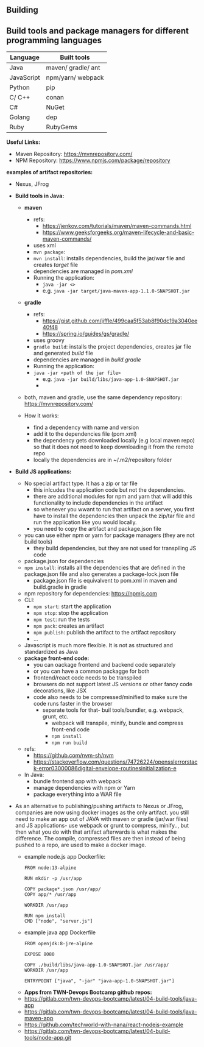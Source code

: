 ## Building

__Build tools and package managers for different programming languages__
-
| Language  | Built tools            |
|-----------|------------------------|
| Java      | maven/ gradle/ ant     |
| JavaScript| npm/yarn/ webpack      |
| Python    | pip                    |
| C/ C++    | conan                  |
| C#        | NuGet                  |
| Golang    | dep                    |
| Ruby      | RubyGems               |    

__Useful Links:__
- Maven Repository: https://mvnrepository.com/
- NPM Repository: https://www.npmjs.com/package/repository

__examples of artifact repositories:__
  - Nexus, JFrog
  
- __Build tools in Java:__
  - __maven__
    - refs:
      - https://jenkov.com/tutorials/maven/maven-commands.html
      - https://www.geeksforgeeks.org/maven-lifecycle-and-basic-maven-commands/
    - uses xml
    - `mvn package`:
    - `mvn install`: installs dependencies, build the jar/war file and creates *target* file
    - dependencies are managed in *pom.xml*
    - Running the application:
      - `java -jar <>`
      - e.g. `java -jar target/java-maven-app-1.1.0-SNAPSHOT.jar`
  - __gradle__ 
    - refs:
      - https://gist.github.com/jiffle/499caa5f53ab8f90dc19a3040ee40f48
      - https://spring.io/guides/gs/gradle/
    - uses groovy
    - `gradle build`: installs the project dependencies, creates jar file and generated *build* file
    - dependencies are managed in *build.gradle*
    - Running the application:
    - `java -jar <path of the jar file>`
      - e.g. `java -jar build/libs/java-app-1.0-SNAPSHOT.jar`
      - 
  - both, maven and gradle, use the same dependency repository: https://mvnrepository.com/
  
  - How it works:
    - find a dependency with name and version
    - add it to the dependencies file (pom.xml)
    - the dependency gets downloaded locally (e.g local maven repo) so that it does not need to keep downloading it from the remote repo
    - locally the dependencies are in ~/.m2/repository folder
- __Build JS applications:__
  - No special artifact type. It has a zip or tar file
    - this inlcudes the application code but not the dependencies.
    - there are additional modules for npm and yarn that will add this functionality to include dependencies in the artifact
    - so whenever you wwant to run that artifact on a server, you first have to install the dependencies then unpack the zip/tar file and run the application like you would locally.
    - you need to copy the artifact and package.json file
  - you can use either npm or yarn for package managers (they are not build tools)
    - they build dependencies, but they are not used for transpiling JS code
  - package.json for dependencies
  - `npm install`: installs all the dependencies that are defined in the package.json file and also generates a package-lock.json file
    - package.json file is equivalvent to pom.xml in maven and build.gradle in gradle
  - npm repository for dependencies: https://npmjs.com
  - CLI:
    - `npm start`: start the application
    - `npm stop`: stop the application
    - `npm test`: run the tests
    - `npm pack`: creates an artifact
    - `npm publish`: publish the artifact to the artifact repository
    - ...
  - Javascript is much more flexible. It is not as structured and standardized as Java
  - __package front-end code:__
    - you can oackage frontend and backend code separately
    - or you can have a common packagge for both
    - frontend/react code needs to be transpiled
    - browsers do not support latest JS versions or other fancy code decorations, like JSX
    - code also needs to be compressed/minified to make sure the code runs faster in the browser
      - separate tools for that- buil tools/bundler, e.g. webpack, grunt, etc.
        - webpack will transpile, minify, bundle and compress front-end code
        - `npm install` 
        - `npm run build`
  - refs:
    - https://github.com/nvm-sh/nvm
    - https://stackoverflow.com/questions/74726224/opensslerrorstack-error03000086digital-envelope-routinesinitialization-e
  - In Java:
    - bundle frontend app with webpack
    - manage dependencies with npm or Yarn
    - package everything into a WAR file
- As an alternative to publishing/pushing artifacts to Nexus or JFrog, companies are now using docker images as the only artifact. you still need to make an app out of JAVA with maven or gradle (jar/war files) and JS applications- use webpack or grunt to compress, minify.., but then what you do with that artifact afterwards is what makes the difference. The compile, compressed files are then instead of being pushed to a repo, are used to make a docker image.
  - example node.js app Dockerfile:
    ```
    FROM node:13-alpine

    RUN mkdir -p /usr/app

    COPY package*.json /usr/app/
    COPY app/* /usr/app

    WORKDIR /usr/app

    RUN npm install
    CMD ["node", "server.js"]
    ```
  - example java app Dockerfile
    ```
    FROM openjdk:8-jre-alpine

    EXPOSE 8080

    COPY ./build/libs/java-app-1.0-SNAPSHOT.jar /usr/app/
    WORKDIR /usr/app

    ENTRYPOINT ["java", "-jar" "java-app-1.0-SNAPSHOT.jar"]
    ```
  - __Apps from TWN-Devops Bootcamp github repos:__
  - https://gitlab.com/twn-devops-bootcamp/latest/04-build-tools/java-app
  - https://gitlab.com/twn-devops-bootcamp/latest/04-build-tools/java-maven-app
  - https://github.com/techworld-with-nana/react-nodejs-example
  - https://gitlab.com/twn-devops-bootcamp/latest/04-build-tools/node-app.git